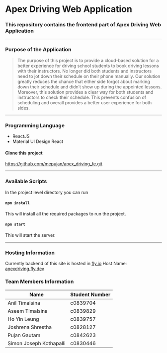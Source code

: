# Apex Driving Web Application
###  This repository contains the frontend part of Apex Driving Web Application
***
### Purpose of the Application
> The purpose of this project is to provide a cloud-based solution for a better experience for driving school students to book driving lessons with their instructors. No longer did both students and instructors need to jot down their schedule on their phone manually. Our solution greatly reduces the chance that either side forgot about marking down their schedule and didn’t show up during the appointed lessons. Moreover, this solution provides a clear way for both students and instructors to check their schedule. This prevents confusion of scheduling and overall provides a better user experience for both sides. 
***
### Programming Language
* ReactJS
* Material UI Design React

#### Clone this project
https://github.com/mepujan/apex_driving_fe.git
***
### Available Scripts
In the project level directory you can run
#### `npm install`
This will install all the required packages to run the project.
#### `npm start`
This will start the server.

***
### Hosting Information
Currently backend of  this site is hosted in [fly.io](https://fly.io/apps/apexdriving)
Host Name:  [apexdriving.fly.dev](https://apexdriving.fly.dev/)

### Team Members Information
Name | Student Number
--- | ---
Anil Timalsina | c0839704
Aseem Timalsina | c0839829
Ho Yin Leung | c0839757
Joshrena Shrestha | c0828127
Pujan Gautam | c0842623
Simon Joseph Kothapalli | c0830446
